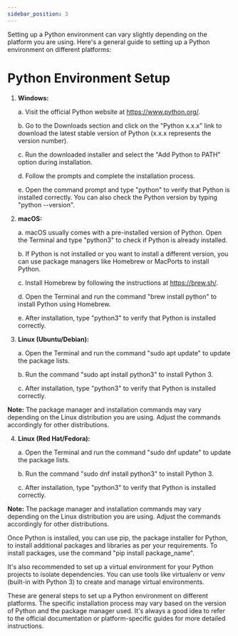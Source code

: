 ```yaml
---
sidebar_position: 3
---
```


Setting up a Python environment can vary slightly depending on the platform you are using. Here's a general guide to setting up a Python environment on different platforms:

# Python Environment Setup

1. **Windows:**

   a. Visit the official Python website at https://www.python.org/.
   
   b. Go to the Downloads section and click on the "Python x.x.x" link to download the latest stable version of Python (x.x.x represents the version number).
   
   c. Run the downloaded installer and select the "Add Python to PATH" option during installation.
   
   d. Follow the prompts and complete the installation process.
   
   e. Open the command prompt and type "python" to verify that Python is installed correctly. You can also check the Python version by typing "python --version".

2. **macOS:**

   a. macOS usually comes with a pre-installed version of Python. Open the Terminal and type "python3" to check if Python is already installed.
   
   b. If Python is not installed or you want to install a different version, you can use package managers like Homebrew or MacPorts to install Python.

   c. Install Homebrew by following the instructions at https://brew.sh/.
   
   d. Open the Terminal and run the command "brew install python" to install Python using Homebrew.
   
   e. After installation, type "python3" to verify that Python is installed correctly.

3. **Linux (Ubuntu/Debian):**

   a. Open the Terminal and run the command "sudo apt update" to update the package lists.
   
   b. Run the command "sudo apt install python3" to install Python 3.
   
   c. After installation, type "python3" to verify that Python is installed correctly.

**Note:** The package manager and installation commands may vary depending on the Linux distribution you are using. Adjust the commands accordingly for other distributions.

4. **Linux (Red Hat/Fedora):**

   a. Open the Terminal and run the command "sudo dnf update" to update the package lists.
   
   b. Run the command "sudo dnf install python3" to install Python 3.
   
   c. After installation, type "python3" to verify that Python is installed correctly.

**Note:** The package manager and installation commands may vary depending on the Linux distribution you are using. Adjust the commands accordingly for other distributions.

Once Python is installed, you can use pip, the package installer for Python, to install additional packages and libraries as per your requirements. To install packages, use the command "pip install package_name".

It's also recommended to set up a virtual environment for your Python projects to isolate dependencies. You can use tools like virtualenv or venv (built-in with Python 3) to create and manage virtual environments.

These are general steps to set up a Python environment on different platforms. The specific installation process may vary based on the version of Python and the package manager used. It's always a good idea to refer to the official documentation or platform-specific guides for more detailed instructions.


